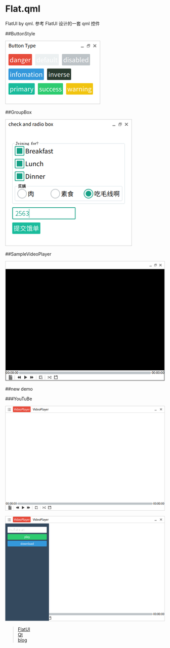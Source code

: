 # Flat.qml

FlatUI by qml. 参考 FlatUI 设计的一套 qml 控件

##ButtonStyle

![buttonstyle](Screenshot/ButtonType.png?raw=true "buttonstyle")



##GroupBox

![groupbox](Screenshot/GroupBox.png "groupbox")

##SampleVideoPlayer

![SampleVideoPlayer](Screenshot/SampleVideoPlayer-001.png "VideoPlayer")


##new demo

###YouTuBe

![](Screenshot/downloadYouTuBeVideo.png)

![](Screenshot/downloadYouTuBeVideo_showSiderBar.png)



> [FlatUI](https://github.com/designmodo/Flat-UI) <br/>
> [Qt](http://www.qt.io/) <br/>
> [blog](http://blog.csdn.net/qyvlik) <br/>
